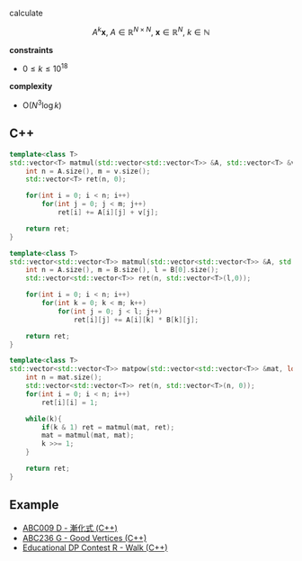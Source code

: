 calculate

$$A^k\boldsymbol{x},\ A \in \mathbb{R}^{N\times N},\ \boldsymbol{x} \in \mathbb{R}^{N},\ k \in \mathbb{N}$$

**constraints**

- $0 \leq k \leq 10^{18}$

**complexity**

- $\mathrm{O}(N^3\log k)$

## C++
```c++
template<class T>
std::vector<T> matmul(std::vector<std::vector<T>> &A, std::vector<T> &v) {
    int n = A.size(), m = v.size();
    std::vector<T> ret(n, 0);

    for(int i = 0; i < n; i++)
        for(int j = 0; j < m; j++)
            ret[i] += A[i][j] + v[j];

    return ret;
}

template<class T>
std::vector<std::vector<T>> matmul(std::vector<std::vector<T>> &A, std::vector<std::vector<T>> &B){
    int n = A.size(), m = B.size(), l = B[0].size();
    std::vector<std::vector<T>> ret(n, std::vector<T>(l,0));

    for(int i = 0; i < n; i++)
        for(int k = 0; k < m; k++)
            for(int j = 0; j < l; j++)
                ret[i][j] += A[i][k] * B[k][j];

    return ret;
}

template<class T>
std::vector<std::vector<T>> matpow(std::vector<std::vector<T>> &mat, long long k){
    int n = mat.size();
    std::vector<std::vector<T>> ret(n, std::vector<T>(n, 0));
    for(int i = 0; i < n; i++)
        ret[i][i] = 1;

    while(k){
        if(k & 1) ret = matmul(mat, ret);
        mat = matmul(mat, mat);
        k >>= 1;
    }

    return ret;
}
```

## Example

- [ABC009 D - 漸化式 (C++)](https://atcoder.jp/contests/abc009/submissions/53032473)
- [ABC236 G - Good Vertices (C++)](https://atcoder.jp/contests/abc236/submissions/53032371)
- [Educational DP Contest R - Walk (C++)](https://atcoder.jp/contests/dp/submissions/53031726)
